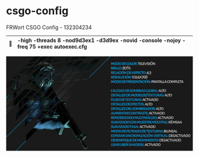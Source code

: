 # csgo-config
 FRWort CSGO Config - 132304234
 
 | :memo:        | -high -threads 8 -nod9d3ex1 -d3d9ex -novid -console -nojoy -freq 75 +exec autoexec.cfg     |
|---------------|:------------------------|
 
![Alt text](/images/video_settings_high.jpg?raw=true "Video Settings - High")
